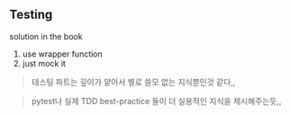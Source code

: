 Testing
-

solution in the book
1. use wrapper function
2. just mock it

> 테스팅 파트는 깊이가 얕아서 별로 쓸모 없는 지식뿐인것 같다,, 

>pytest나 실제 TDD best-practice 들이 더 실용적인 지식을 제시해주는듯,,